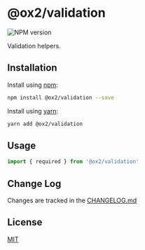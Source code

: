 # @ox2/validation
![NPM version](https://img.shields.io/badge/npm-private-orange.svg?style=flat)
<!-- ![NPM version](https://img.shields.io/npm/v/@ox2/validation.svg?style=flat) -->

Validation helpers.

## Installation
Install using [npm](http://npmjs.com):
```sh
npm install @ox2/validation --save
```
Install using [yarn](http://yarnpkg.com):
```sh
yarn add @ox2/validation
```

## Usage
```js
import { required } from '@ox2/validation'

```

## Change Log
Changes are tracked in the [CHANGELOG.md](https://github.com/ox2/validation/blob/master/CHANGELOG.md)

## License
[MIT](https://github.com/ox2/validation/blob/master/LICENSE)
